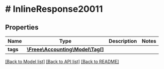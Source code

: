 # # InlineResponse20011

## Properties

Name | Type | Description | Notes
------------ | ------------- | ------------- | -------------
**tags** | [**\Freee\Accounting\Model\Tag[]**](Tag.md) |  |

[[Back to Model list]](../../README.md#models) [[Back to API list]](../../README.md#endpoints) [[Back to README]](../../README.md)
